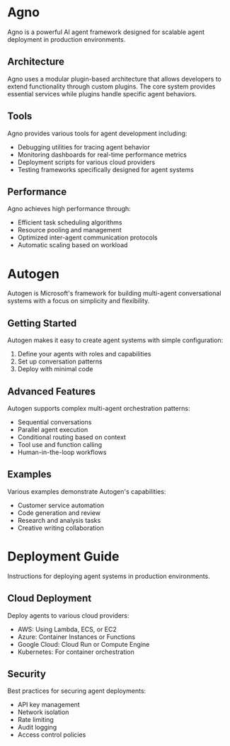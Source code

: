 # Agno

Agno is a powerful AI agent framework designed for scalable agent deployment in production environments.

## Architecture

Agno uses a modular plugin-based architecture that allows developers to extend functionality through custom plugins. The core system provides essential services while plugins handle specific agent behaviors.

## Tools

Agno provides various tools for agent development including:
- Debugging utilities for tracing agent behavior
- Monitoring dashboards for real-time performance metrics
- Deployment scripts for various cloud providers
- Testing frameworks specifically designed for agent systems

## Performance

Agno achieves high performance through:
- Efficient task scheduling algorithms
- Resource pooling and management
- Optimized inter-agent communication protocols
- Automatic scaling based on workload

# Autogen

Autogen is Microsoft's framework for building multi-agent conversational systems with a focus on simplicity and flexibility.

## Getting Started

Autogen makes it easy to create agent systems with simple configuration:
1. Define your agents with roles and capabilities
2. Set up conversation patterns
3. Deploy with minimal code

## Advanced Features

Autogen supports complex multi-agent orchestration patterns:
- Sequential conversations
- Parallel agent execution
- Conditional routing based on context
- Tool use and function calling
- Human-in-the-loop workflows

## Examples

Various examples demonstrate Autogen's capabilities:
- Customer service automation
- Code generation and review
- Research and analysis tasks
- Creative writing collaboration

# Deployment Guide

Instructions for deploying agent systems in production environments.

## Cloud Deployment

Deploy agents to various cloud providers:
- AWS: Using Lambda, ECS, or EC2
- Azure: Container Instances or Functions
- Google Cloud: Cloud Run or Compute Engine
- Kubernetes: For container orchestration

## Security

Best practices for securing agent deployments:
- API key management
- Network isolation
- Rate limiting
- Audit logging
- Access control policies